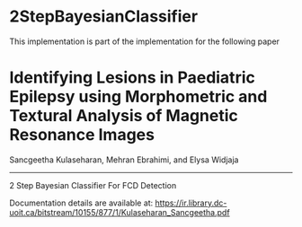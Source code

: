 # 2StepBayesianClassifier
This implementation is part of the implementation for the following paper
# Identifying Lesions in Paediatric Epilepsy using Morphometric and Textural Analysis of Magnetic Resonance Images
Sancgeetha Kulaseharan, Mehran Ebrahimi, and Elysa Widjaja
__________________________________________________________________________________________________________________

2 Step Bayesian Classifier For FCD Detection


Documentation details are available at:
https://ir.library.dc-uoit.ca/bitstream/10155/877/1/Kulaseharan_Sancgeetha.pdf
